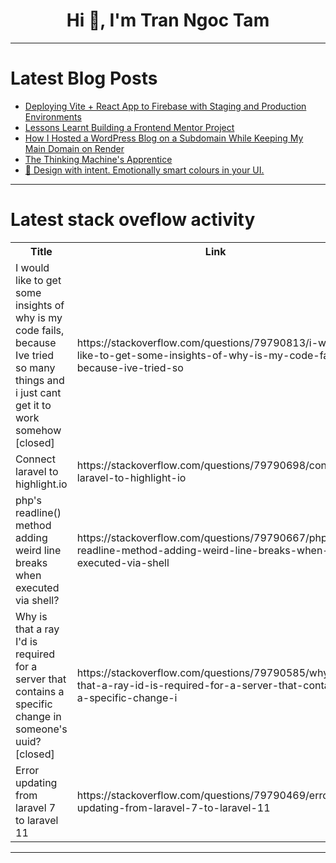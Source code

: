 <h1 align="center">Hi 👋, I'm Tran Ngoc Tam</h1>

---

# Latest Blog Posts 
<!-- BLOG-POST-LIST:START -->
- [Deploying Vite + React App to Firebase with Staging and Production Environments](https://dev.to/aqibnawazdev/deploying-vite-react-app-to-firebase-with-staging-and-production-environments-4ekm)
- [Lessons Learnt Building a Frontend Mentor Project](https://dev.to/kansoldev/lessons-learnt-building-a-frontend-mentor-project-1mhh)
- [How I Hosted a WordPress Blog on a Subdomain While Keeping My Main Domain on Render](https://dev.to/haastrupea/how-i-hosted-a-wordpress-blog-on-a-subdomain-while-keeping-my-main-domain-on-render-4h9d)
- [The Thinking Machine&#39;s Apprentice](https://dev.to/rawveg/the-thinking-machines-apprentice-f3o)
- [🦋 Design with intent. Emotionally smart colours in your UI.](https://dev.to/adam/design-with-intent-emotionally-smart-colours-in-your-ui-2oaj)
<!-- BLOG-POST-LIST:END -->

---

# Latest stack oveflow activity
<table>
  <tr><th>Title</th><th>Link</th></tr>
  <!-- STACKOVERFLOW:START --><tr><td>I would like to get some insights of why is my code fails, because Ive tried so many things and i just cant get it to work somehow [closed]</td><td>https://stackoverflow.com/questions/79790813/i-would-like-to-get-some-insights-of-why-is-my-code-fails-because-ive-tried-so</td></tr><tr><td>Connect laravel to highlight.io</td><td>https://stackoverflow.com/questions/79790698/connect-laravel-to-highlight-io</td></tr><tr><td>php&#39;s readline&lpar;&rpar; method adding weird line breaks when executed via shell?</td><td>https://stackoverflow.com/questions/79790667/phps-readline-method-adding-weird-line-breaks-when-executed-via-shell</td></tr><tr><td>Why is that a ray I&#39;d is required for a server that contains a specific change in someone&#39;s uuid? [closed]</td><td>https://stackoverflow.com/questions/79790585/why-is-that-a-ray-id-is-required-for-a-server-that-contains-a-specific-change-i</td></tr><tr><td>Error updating from laravel 7 to laravel 11</td><td>https://stackoverflow.com/questions/79790469/error-updating-from-laravel-7-to-laravel-11</td></tr><!-- STACKOVERFLOW:END -->
</table>

---


